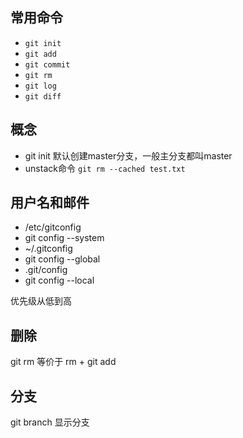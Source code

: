 
## 常用命令

- `git init`
- `git add`
- `git commit`
- `git rm`
- `git log`
- `git diff`

## 概念


- git init 默认创建master分支，一般主分支都叫master
- unstack命令 `git rm --cached test.txt`

## 用户名和邮件

- /etc/gitconfig
 - git config --system
- ~/.gitconfig
 - git config --global
- .git/config
 - git config --local

优先级从低到高

## 删除

git rm 等价于 rm + git add

## 分支
git branch 显示分支

